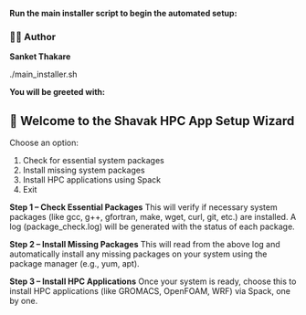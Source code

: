 **Run the main installer script to begin the automated setup:**

### 👨‍💻 Author

**Sanket Thakare**  

./main_installer.sh

**You will be greeted with:**

🔧 Welcome to the Shavak HPC App Setup Wizard
---------------------------------------------
Choose an option:
1. Check for essential system packages
2. Install missing system packages
3. Install HPC applications using Spack
4. Exit

**Step 1 – Check Essential Packages**
This will verify if necessary system packages (like gcc, g++, gfortran, make, wget, curl, git, etc.) are installed.
A log (package_check.log) will be generated with the status of each package.

**Step 2 – Install Missing Packages**
This will read from the above log and automatically install any missing packages on your system using the package manager (e.g., yum, apt).

**Step 3 – Install HPC Applications**
Once your system is ready, choose this to install HPC applications (like GROMACS, OpenFOAM, WRF) via Spack, one by one.
